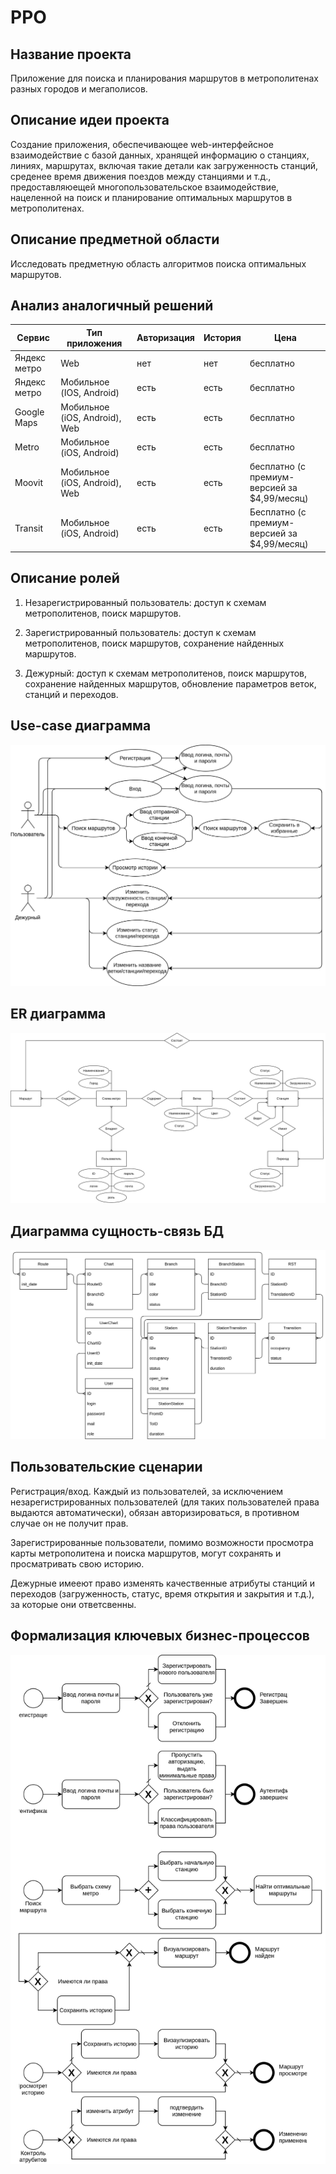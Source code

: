 # PPO

## Название проекта

Приложение для поиска и планирования маршрутов в метрополитенах разных городов и мегаполисов.

## Описание идеи проекта

Создание приложения, обеспечивающее web-интерфейсное взаимодействие с базой данных, хранящей информацию о станциях, линиях, маршрутах, включая такие детали как загруженность станций, среденее время движения поездов между станциями и т.д., предоставляюещей многопользовательское взаимодействие, нацеленной на поиск и планирование оптимальных маршрутов в метрополитенах.

## Описание предметной области

Исследовать предметную область алгоритмов поиска оптимальных маршрутов.

## Анализ аналогичный решений

Сервис|Тип приложения|Авторизация|История|Цена
------|--------------|-----------|-------|----
Яндекс метро|Web|нет|нет|бесплатно
Яндекс метро|Мобильное (IOS, Android)|есть|есть|бесплатно
Google Maps|Мобильное (iOS, Android), Web|есть|есть|бесплатно
Metro|Мобильное (iOS, Android)|есть|есть|бесплатно
Moovit|Мобильное (iOS, Android), Web|есть|есть|бесплатно (с премиум-версией за $4,99/месяц)
Transit|Мобильное (iOS, Android)|есть|есть|Бесплатно (с премиум-версией за $4,99/месяц)

## Описание ролей

1. Незарегистрированный пользователь: доступ к схемам метрополитенов, поиск маршрутов.

2. Зарегистрированный пользователь: доступ к схемам метрополитенов, поиск маршрутов, сохранение найденных маршрутов.

3. Дежурный: доступ к схемам метрополитенов, поиск маршрутов, сохранение найденных маршрутов, обновление параметров веток, станций и переходов.

## Use-case диаграмма

![Use-Case - диаграмма](/images//charts/use-case.svg)

## ER диаграмма

![ER - диаграмма](/images//charts/ER.svg)

## Диаграмма сущность-связь БД

![Entities - диаграмма](/images/charts/Entities.svg)

## Пользовательские сценарии

Регистрация/вход. Каждый из пользователей, за исключением незарегистрированных пользователей (для таких пользователей права выдаются автоматически), обязан авторизироваться, в противном случае он не получит прав.

Зарегистрированные пользователи, помимо возможности просмотра карты метрополитена и поиска маршрутов, могут сохранять и просматривать свою историю.

Дежурные имееют право изменять качественные атрибуты станций и переходов (загруженность, статус, время открытия и закрытия и т.д.), за которые они ответсвенны.

## Формализация ключевых бизнес-процессов

![BPMN - диаграмма](/images/charts/BPMN.svg)



